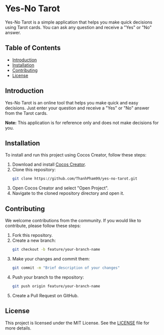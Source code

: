 # Yes-No Tarot

Yes-No Tarot is a simple application that helps you make quick decisions using Tarot cards. You can ask any question and receive a "Yes" or "No" answer.

## Table of Contents

- [Introduction](#introduction)
- [Installation](#installation)
- [Contributing](#contributing)
- [License](#license)

## Introduction

Yes-No Tarot is an online tool that helps you make quick and easy decisions. Just enter your question and receive a "Yes" or "No" answer from the Tarot cards.

**Note:** This application is for reference only and does not make decisions for you.

## Installation

To install and run this project using Cocos Creator, follow these steps:

1. Download and install [Cocos Creator](https://www.cocos.com/en/creator).
2. Clone this repository:
    ```sh
    git clone https://github.com/ThanhPham99/yes-no-tarot.git
    ```
3. Open Cocos Creator and select "Open Project".
4. Navigate to the cloned repository directory and open it.

## Contributing

We welcome contributions from the community. If you would like to contribute, please follow these steps:

1. Fork this repository.
2. Create a new branch:
    ```sh
    git checkout -b feature/your-branch-name
    ```
3. Make your changes and commit them:
    ```sh
    git commit -m "Brief description of your changes"
    ```
4. Push your branch to the repository:
    ```sh
    git push origin feature/your-branch-name
    ```
5. Create a Pull Request on GitHub.

## License

This project is licensed under the MIT License. See the [LICENSE](LICENSE) file for more details.
